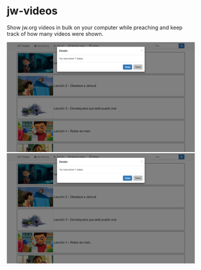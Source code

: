 # jw-videos
Show jw.org videos in bulk on your computer while preaching and keep track of how many videos were shown.

![Filter on "Jehova"](/screenshots/details-7-videos.png?raw=true "Filter on Jehova")
![Showing the details](/screenshots/details-7-videos.png?raw=true "Showing the details")
